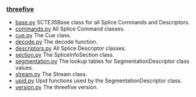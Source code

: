 ### [threefive](https://github.com/futzu/SCTE35-threefive/) 

* [base.py](https://github.com/futzu/SCTE35-threefive/blob/master/threefive/base.py)     SCTE35Base class for all Splice Commands and Descriptors. 
* [commands.py](https://github.com/futzu/SCTE35-threefive/blob/master/threefive/commands.py)     All Splice Command classes.
* [cue.py](https://github.com/futzu/SCTE35-threefive/blob/master/threefive/cue.py)    The Cue class.
* [decode.py](https://github.com/futzu/SCTE35-threefive/blob/master/threefive/decode.py)    The decode function.
* [descriptors.py](https://github.com/futzu/SCTE35-threefive/blob/master/threefive/descriptors.py)    All Splice Descriptor classes.
* [section.py](https://github.com/futzu/SCTE35-threefive/blob/master/threefive/section.py)   The SpliceInfoSection class.
* [segmentation.py](https://github.com/futzu/SCTE35-threefive/blob/master/threefive/segmentation.py) The lookup tables for SegmentationDescriptor class values.
* [stream.py](https://github.com/futzu/SCTE35-threefive/blob/master/threefive/stream.py) The Stream class.
* [upid.py](https://github.com/futzu/SCTE35-threefive/blob/master/threefive/upid.py) Upid functions used by the SegmentationDescriptor class.  
* [version.py](https://github.com/futzu/SCTE35-threefive/blob/master/threefive/version.py) The threefive version.
